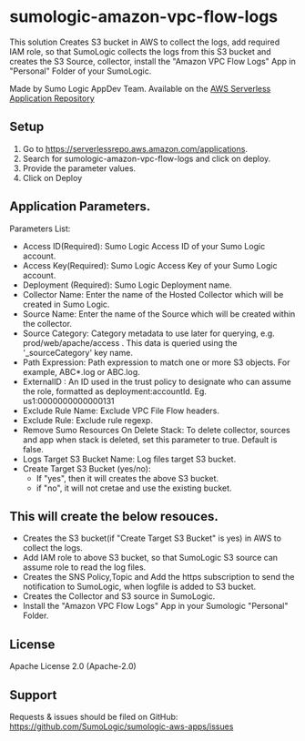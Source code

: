 # sumologic-amazon-vpc-flow-logs

This solution Creates S3 bucket in AWS to collect the logs, add required IAM role, so that SumoLogic collects the logs from this S3 bucket and creates the S3 Source, collector, install the "Amazon VPC Flow Logs" App in "Personal" Folder of your SumoLogic.

Made by Sumo Logic AppDev Team. Available on the [AWS Serverless Application Repository](https://aws.amazon.com/serverless)

## Setup
1. Go to https://serverlessrepo.aws.amazon.com/applications.
2. Search for sumologic-amazon-vpc-flow-logs and click on deploy.
4. Provide the parameter values.
5. Click on Deploy

## Application Parameters.
Parameters List:

- Access ID(Required): Sumo Logic Access ID of your Sumo Logic account.
- Access Key(Required): Sumo Logic Access Key of your Sumo Logic account.
- Deployment (Required): Sumo Logic Deployment name.
- Collector Name: Enter the name of the Hosted Collector which will be created in Sumo Logic.
- Source Name: Enter the name of the Source which will be created within the collector.
- Source Category: Category metadata to use later for querying, e.g. prod/web/apache/access . This data is queried using the '_sourceCategory' key name.
- Path Expression: Path expression to match one or more S3 objects. For example, ABC*.log or ABC.log.
- ExternalID : An ID used in the trust policy to designate who can assume the role, formatted as deployment:accountId. Eg. us1:0000000000000131
- Exclude Rule Name: Exclude VPC File Flow headers.
- Exclude Rule: Exclude rule regexp.
- Remove Sumo Resources On Delete Stack: To delete collector, sources and app when stack is deleted, set this parameter to true. Default is false.
- Logs Target S3 Bucket Name: Log files target S3 bucket.
- Create Target S3 Bucket (yes/no): 
    - If "yes", then it will creates the above S3 bucket.
    - if "no", it will not cretae and use the existing bucket.

## This will create the below resouces.
- Creates the S3 bucket(if "Create Target S3 Bucket" is yes) in AWS to collect the logs.
- Add IAM role to above S3 bucket, so that SumoLogic S3 source can assume role to read the log files.
- Creates the SNS Policy,Topic and Add the https subscription to send the notification to SumoLogic, when logfile is added to S3 bucket.
- Creates the Collector and S3 source in SumoLogic.
- Install the "Amazon VPC Flow Logs" App in your Sumologic "Personal" Folder.

## License

Apache License 2.0 (Apache-2.0)

## Support
Requests & issues should be filed on GitHub: https://github.com/SumoLogic/sumologic-aws-apps/issues




